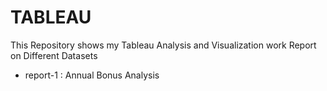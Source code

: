 # TABLEAU
This Repository shows my Tableau Analysis and Visualization work Report on Different Datasets
* report-1 : Annual Bonus Analysis
